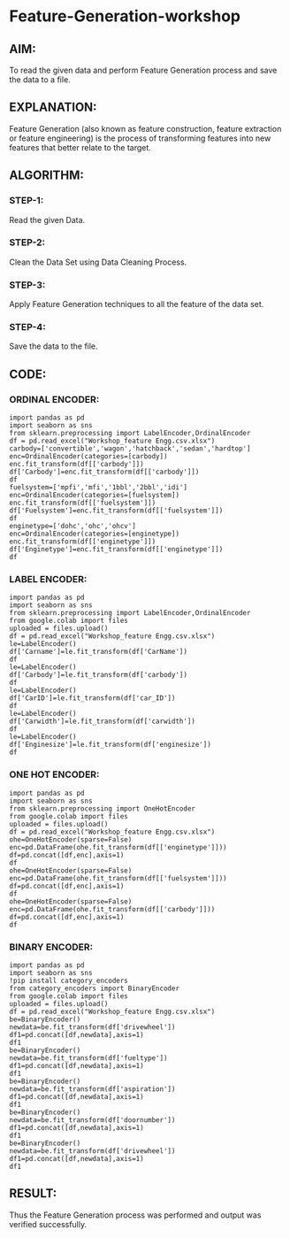 # Feature-Generation-workshop
## AIM:
To read the given data and perform Feature Generation process and save
the data to a file.
## EXPLANATION:
Feature Generation (also known as feature construction, feature
extraction or feature engineering) is the process of transforming features into
new features that better relate to the target.
## ALGORITHM:
### STEP-1:
Read the given Data.
### STEP-2:
Clean the Data Set using Data Cleaning Process.
### STEP-3:
Apply Feature Generation techniques to all the feature of the data set.
### STEP-4:
Save the data to the file.
## CODE:
### ORDINAL ENCODER:
```
import pandas as pd
import seaborn as sns
from sklearn.preprocessing import LabelEncoder,OrdinalEncoder
df = pd.read_excel("Workshop_feature Engg.csv.xlsx")
carbody=['convertible','wagon','hatchback','sedan','hardtop']
enc=OrdinalEncoder(categories=[carbody])
enc.fit_transform(df[['carbody']])
df['Carbody']=enc.fit_transform(df[['carbody']])
df
fuelsystem=['mpfi','mfi','1bbl','2bbl','idi']
enc=OrdinalEncoder(categories=[fuelsystem])
enc.fit_transform(df[['fuelsystem']])
df['Fuelsystem']=enc.fit_transform(df[['fuelsystem']])
df
enginetype=['dohc','ohc','ohcv']
enc=OrdinalEncoder(categories=[enginetype])
enc.fit_transform(df[['enginetype']])
df['Enginetype']=enc.fit_transform(df[['enginetype']])
df
```
### LABEL ENCODER:
```
import pandas as pd
import seaborn as sns
from sklearn.preprocessing import LabelEncoder,OrdinalEncoder
from google.colab import files
uploaded = files.upload()
df = pd.read_excel("Workshop_feature Engg.csv.xlsx")
le=LabelEncoder()
df['Carname']=le.fit_transform(df['CarName'])
df
le=LabelEncoder()
df['Carbody']=le.fit_transform(df['carbody'])
df
le=LabelEncoder()
df['CarID']=le.fit_transform(df['car_ID'])
df
le=LabelEncoder()
df['Carwidth']=le.fit_transform(df['carwidth'])
df
le=LabelEncoder()
df['Enginesize']=le.fit_transform(df['enginesize'])
df
```
### ONE HOT ENCODER:
```
import pandas as pd
import seaborn as sns
from sklearn.preprocessing import OneHotEncoder
from google.colab import files
uploaded = files.upload()
df = pd.read_excel("Workshop_feature Engg.csv.xlsx")
ohe=OneHotEncoder(sparse=False)
enc=pd.DataFrame(ohe.fit_transform(df[['enginetype']]))
df=pd.concat([df,enc],axis=1)
df
ohe=OneHotEncoder(sparse=False)
enc=pd.DataFrame(ohe.fit_transform(df[['fuelsystem']]))
df=pd.concat([df,enc],axis=1)
df
ohe=OneHotEncoder(sparse=False)
enc=pd.DataFrame(ohe.fit_transform(df[['carbody']]))
df=pd.concat([df,enc],axis=1)
df
```
### BINARY ENCODER:
```
import pandas as pd
import seaborn as sns
!pip install category_encoders
from category_encoders import BinaryEncoder
from google.colab import files
uploaded = files.upload()
df = pd.read_excel("Workshop_feature Engg.csv.xlsx")
be=BinaryEncoder()
newdata=be.fit_transform(df['drivewheel'])
df1=pd.concat([df,newdata],axis=1)
df1
be=BinaryEncoder()
newdata=be.fit_transform(df['fueltype'])
df1=pd.concat([df,newdata],axis=1)
df1
be=BinaryEncoder()
newdata=be.fit_transform(df['aspiration'])
df1=pd.concat([df,newdata],axis=1)
df1
be=BinaryEncoder()
newdata=be.fit_transform(df['doornumber'])
df1=pd.concat([df,newdata],axis=1)
df1
be=BinaryEncoder()
newdata=be.fit_transform(df['drivewheel'])
df1=pd.concat([df,newdata],axis=1)
df1
```
## RESULT:
Thus the Feature Generation process was performed and output was
verified successfully. 
